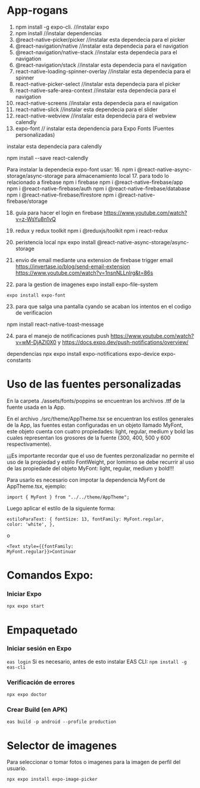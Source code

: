 # App-rogans

1. npm install -g expo-cli. //instalar expo
2. npm install //instalar dependencias
3. @react-native-picker/picker //instalar esta dependecia para el picker
4. @react-navigation/native //instalar esta dependecia para el navigation
5. @react-navigation/native-stack //instalar esta dependecia para el navigation
6. @react-navigation/stack //instalar esta dependecia para el navigation
7. react-native-loading-spinner-overlay //instalar esta dependecia para el spinner
9. react-native-picker-select //instalar esta dependecia para el picker
10. react-native-safe-area-context //instalar esta dependecia para el navigation
11. react-native-screens //instalar esta dependecia para el navigation
12. react-native-slick //instalar esta dependecia para el slider
13. react-native-webview //instalar esta dependecia para el webview calendly
14. expo-font // instalar esta dependencia para Expo Fonts (Fuentes personalizadas)

instalar esta dependecia para calendly

npm install --save react-calendly

Para instalar la dependecia expo-font usar:
16. npm i @react-native-async-storage/async-storage para almacenamiento local
17. para todo lo relacionado a firebase 
npm i firebase 
npm i @react-native-firebase/app
npm i @react-native-firebase/auth
npm i @react-native-firebase/database
npm i @react-native-firebase/firestore
npm i @react-native-firebase/storage

18. guia para hacer el login en firebase 
https://www.youtube.com/watch?v=z-WsYu8n1vQ

19. redux y redux toolkit 
npm i @reduxjs/toolkit
npm i react-redux

20. peristencia local
npx expo install @react-native-async-storage/async-storage

21. envio de email mediante una extension de firebase trigger email
https://invertase.io/blog/send-email-extension
https://www.youtube.com/watch?v=1nsnNLLnlrg&t=86s

22. para la gestion de imagenes 
expo install expo-file-system

<code>expo install expo-font</code>

23. para que salga una pantalla cyando se acaban los intentos en el codigo de verificacion

npm install react-native-toast-message


24. para el manejo de notificaciones push
https://www.youtube.com/watch?v=wM-DjAZI0X0 y 
https://docs.expo.dev/push-notifications/overview/

dependencias 
npx expo install expo-notifications expo-device expo-constants

<h1>Uso de las fuentes personalizadas</h1>

En la carpeta ./assets/fonts/poppins se encuentran los archivos .ttf de la fuente usada en la App.

En el archivo ./src/theme/AppTheme.tsx se encuentran los estilos generales de la App, las fuentes estan configuradas en un objeto llamado MyFont, este objeto cuenta con cuatro propiedades: light, regular, medium y bold las cuales representan los grosores de la fuente (300, 400, 500 y 600 respectivamente).

¡¡¡Es importante recordar que el uso de fuentes perzonalizadar no permite el uso de la propiedad y estilo FontWeight, por lomimso se debe recurrir al uso de las propiedade del objeto MyFont: light, regular, medium y bold!!!

Para usarlo es necesario con impotar la dependencia MyFont de AppTheme.tsx, ejemplo:

<code>import { MyFont } from "../../theme/AppTheme";</code>

Luego aplicar el estilo de la siguiente forma:

<code>estiloParaText: {
        fontSize: 13,
        fontFamily: MyFont.regular,
        color: 'white',
    },</code>

o

<code><Text style={{fontFamily: MyFont.regular}}>Continuar</Text></code>

<h1>Comandos Expo:</h1>

<h3>Iniciar Expo</h3>
<code>npx expo start</code>

<h1>Empaquetado</h1>

<h3>Iniciar sesión en Expo</h3>
<code>eas login</code>
Si es necesario, antes de esto instalar EAS CLI:
<code>npm install -g eas-cli</code>

<h3>Verificación de errores</h3>
<code>npx expo doctor</code>

<h3>Crear Build (en APK)</h3>
<code>eas build -p android --profile production</code>

<h1>Selector de imagenes</h1>

Para seleccionar o tomar fotos o imagenes para la imagen de perfil del usuario.

<code>npx expo install expo-image-picker</code>